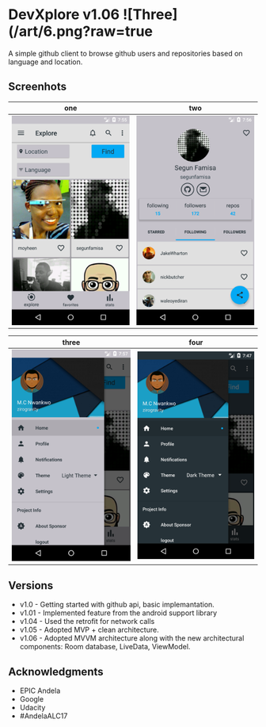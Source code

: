 # DevXplore v1.06   ![Three](/art/6.png?raw=true

A simple github client to browse github users and repositories based on language and location.

## Screenhots

| one | two |
|:-:|:-:|
| ![Three](/art/4.png?raw=true) | ![Four](/art/5.png?raw=true) |

| three | four |
|:-:|:-:|
| ![One](/art/2.png?raw=true) | ![Two](/art/3.png?raw=true) |

## Versions

* v1.0 - Getting started with github api, basic implemantation.
* v1.01 - Implemented feature from the android support library
* v1.04 - Used the retrofit for network calls
* v1.05 - Adopted MVP + clean architecture.
* v1.06 - Adopted MVVM architecture along with the new architectural components: Room database, LiveData, ViewModel. 

## Acknowledgments

* EPIC Andela
* Google
* Udacity
* #AndelaALC17
